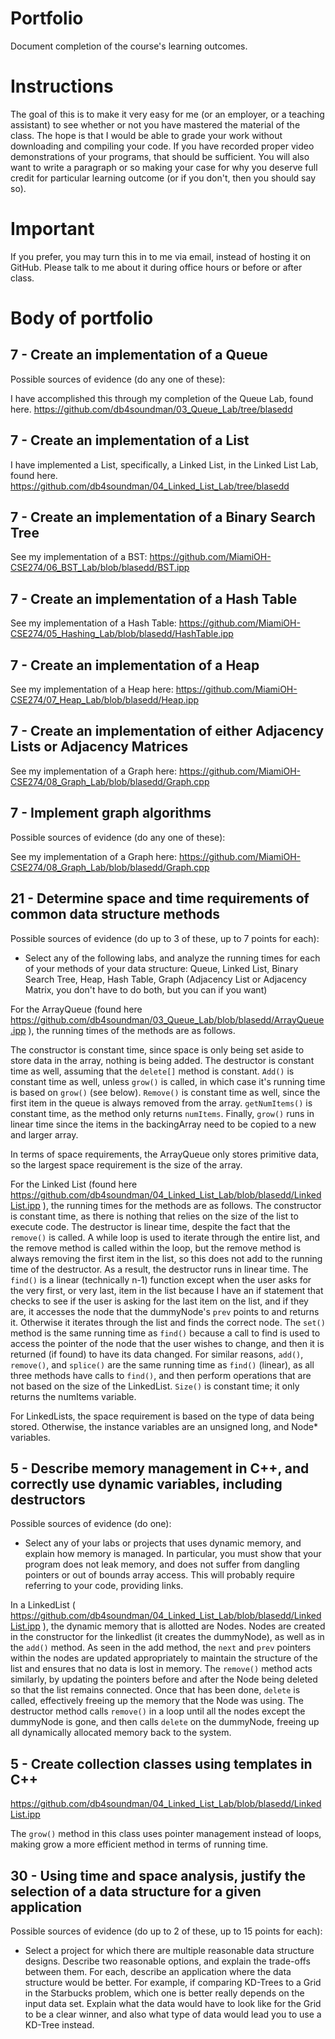 Portfolio
=========

Document completion of the course's learning outcomes.

Instructions
====
The goal of this is to make it very easy for me (or an employer, or a teaching assistant) to see whether or not you have mastered the material of the class. The hope is that I would be able to grade your work without downloading and compiling your code. If you have recorded proper video demonstrations of your programs, that should be sufficient. You will also want to write a paragraph or so making your case for why you deserve full credit for particular learning outcome (or if you don't, then you should say so).

Important
=========
If you prefer, you may turn this in to me via email, instead of hosting it on GitHub. Please talk to me about it during office hours or before or after class.

Body of portfolio
====

7 - Create an implementation of a Queue
----
Possible sources of evidence (do any one of these):

I have accomplished this through my completion of the Queue Lab, found here. https://github.com/db4soundman/03_Queue_Lab/tree/blasedd


7 - Create an implementation of a List
----

I have implemented a List, specifically, a Linked List, in the Linked List Lab, found here. https://github.com/db4soundman/04_Linked_List_Lab/tree/blasedd


7 - Create an implementation of a Binary Search Tree
----

See my implementation of a BST: https://github.com/MiamiOH-CSE274/06_BST_Lab/blob/blasedd/BST.ipp



7 - Create an implementation of a Hash Table
----

See my implementation of a Hash Table: https://github.com/MiamiOH-CSE274/05_Hashing_Lab/blob/blasedd/HashTable.ipp


7 - Create an implementation of a Heap
----

See my implementation of a Heap here: https://github.com/MiamiOH-CSE274/07_Heap_Lab/blob/blasedd/Heap.ipp

7 - Create an implementation of either Adjacency Lists or Adjacency Matrices
----

See my implementation of a Graph here: https://github.com/MiamiOH-CSE274/08_Graph_Lab/blob/blasedd/Graph.cpp

7 - Implement graph algorithms
----
Possible sources of evidence (do any one of these):

See my implementation of a Graph here: https://github.com/MiamiOH-CSE274/08_Graph_Lab/blob/blasedd/Graph.cpp

21 - Determine space and time requirements of common data structure methods
-----
Possible sources of evidence (do up to 3 of these, up to 7 points for each):

* Select any of the following labs, and analyze the running times for each of your methods of your data structure: Queue, Linked List, Binary Search Tree, Heap, Hash Table, Graph (Adjacency List or Adjacency Matrix, you don't have to do both, but you can if you want)

For the ArrayQueue (found here https://github.com/db4soundman/03_Queue_Lab/blob/blasedd/ArrayQueue.ipp ), the running times of the methods are as follows.

The constructor is constant time, since space is only being set aside to store data in the array, nothing is being added. The destructor is constant time as well, assuming that the `delete[]` method is constant. `Add()` is constant time as well, unless `grow()` is called, in which case it's running time is based on `grow()` (see below). `Remove()` is constant time as well, since the first item in the queue is always removed from the array. `getNumItems()` is constant time, as the method only returns `numItems`. Finally, `grow()` runs in linear time since the items in the backingArray need to be copied to a new and larger array.

In terms of space requirements, the ArrayQueue only stores primitive data, so the largest space requirement is the size of the array.


For the Linked List (found here https://github.com/db4soundman/04_Linked_List_Lab/blob/blasedd/LinkedList.ipp ), the running times for the methods are as follows. 
	The constructor is constant time, as there is nothing that relies on the size of the list to execute code. 
	The destructor is linear time, despite the fact that the `remove()` is called. A while loop is used to iterate through the entire list, and the remove method is called within the loop, but the remove method is always removing the first item in the list, so this does not add to the running time of the destructor. As a result, the destructor runs in linear time.
	The `find()` is a linear (technically n-1) function except when the user asks for the very first, or very last, item in the list because I have an if statement that checks to see if the user is asking for the last item on the list, and if they are, it accesses the node that the dummyNode's `prev` points to and returns it. Otherwise it iterates through the list and finds the correct node.
	The `set()` method is the same running time as `find()` because a call to find is used to access the pointer of the node that the user wishes to change, and then it is returned (if found) to have its data changed.
	For similar reasons, `add()`, `remove()`, and `splice()` are the same running time as `find()` (linear), as all three methods have calls to `find()`, and then perform operations that are not based on the size of the LinkedList.
	`Size()` is constant time; it only returns the numItems variable.

For LinkedLists, the space requirement is based on the type of data being stored. Otherwise, the instance variables are an unsigned long, and Node* variables.

5 - Describe memory management in C++, and correctly use dynamic variables, including destructors
----
Possible sources of evidence (do one):

* Select any of your labs or projects that uses dynamic memory, and explain how memory is managed. In particular, you must show that your program does not leak memory, and does not suffer from dangling pointers or out of bounds array access. This will probably require referring to your code, providing links.

In a LinkedList ( https://github.com/db4soundman/04_Linked_List_Lab/blob/blasedd/LinkedList.ipp ), the dynamic memory that is allotted are Nodes. Nodes are created in the constructor for the linkedlist (it creates the dummyNode), as well as in the `add()` method. As seen in the add method, the `next` and `prev` pointers within the nodes are updated appropriately to maintain the structure of the list and ensures that no data is lost in memory. The `remove()` method acts similarly, by updating the pointers before and after the Node being deleted so that the list remains connected. Once that has been done, `delete` is called, effectively freeing up the memory that the Node was using. The destructor method calls `remove()` in a loop until all the nodes except the dummyNode is gone, and then calls `delete` on the dummyNode, freeing up all dynamically allocated memory back to the system.


5 - Create collection classes using templates in C++
----

https://github.com/db4soundman/04_Linked_List_Lab/blob/blasedd/LinkedList.ipp

The `grow()` method in this class uses pointer management instead of loops, making grow a more efficient method in terms of running time.


30 - Using time and space analysis, justify the selection of a data structure for a given application
----

Possible sources of evidence (do up to 2 of these, up to 15 points for each):

* Select a project for which there are multiple reasonable data structure designs. Describe two reasonable options, and explain the trade-offs between them. For each, describe an application where the data structure would be better. For example, if comparing KD-Trees to a Grid in the Starbucks problem, which one is better really depends on the input data set. Explain what the data would have to look like for the Grid to be a clear winner, and also what type of data would lead you to use a KD-Tree instead.